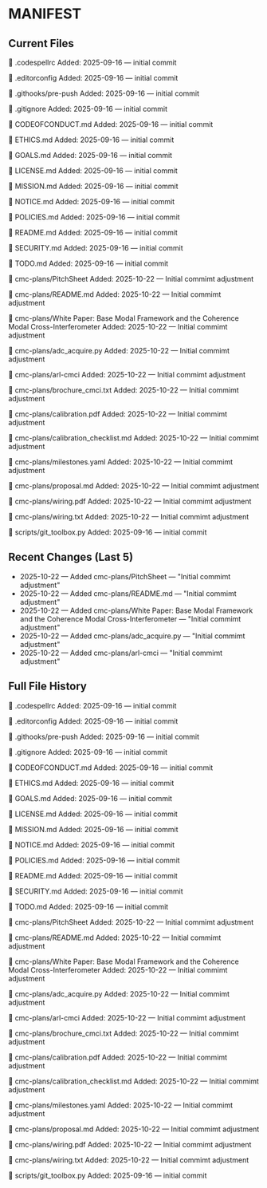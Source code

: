 # MANIFEST

## Current Files

📄 .codespellrc
  Added: 2025-09-16 — initial commit

📄 .editorconfig
  Added: 2025-09-16 — initial commit

📄 .githooks/pre-push
  Added: 2025-09-16 — initial commit

📄 .gitignore
  Added: 2025-09-16 — initial commit

📄 CODEOFCONDUCT.md
  Added: 2025-09-16 — initial commit

📄 ETHICS.md
  Added: 2025-09-16 — initial commit

📄 GOALS.md
  Added: 2025-09-16 — initial commit

📄 LICENSE.md
  Added: 2025-09-16 — initial commit

📄 MISSION.md
  Added: 2025-09-16 — initial commit

📄 NOTICE.md
  Added: 2025-09-16 — initial commit

📄 POLICIES.md
  Added: 2025-09-16 — initial commit

📄 README.md
  Added: 2025-09-16 — initial commit

📄 SECURITY.md
  Added: 2025-09-16 — initial commit

📄 TODO.md
  Added: 2025-09-16 — initial commit

📄 cmc-plans/PitchSheet
  Added: 2025-10-22 — Initial commimt adjustment

📄 cmc-plans/README.md
  Added: 2025-10-22 — Initial commimt adjustment

📄 cmc-plans/White Paper: Base Modal Framework and the Coherence Modal Cross-Interferometer
  Added: 2025-10-22 — Initial commimt adjustment

📄 cmc-plans/adc_acquire.py
  Added: 2025-10-22 — Initial commimt adjustment

📄 cmc-plans/arl-cmci
  Added: 2025-10-22 — Initial commimt adjustment

📄 cmc-plans/brochure_cmci.txt
  Added: 2025-10-22 — Initial commimt adjustment

📄 cmc-plans/calibration.pdf
  Added: 2025-10-22 — Initial commimt adjustment

📄 cmc-plans/calibration_checklist.md
  Added: 2025-10-22 — Initial commimt adjustment

📄 cmc-plans/milestones.yaml
  Added: 2025-10-22 — Initial commimt adjustment

📄 cmc-plans/proposal.md
  Added: 2025-10-22 — Initial commimt adjustment

📄 cmc-plans/wiring.pdf
  Added: 2025-10-22 — Initial commimt adjustment

📄 cmc-plans/wiring.txt
  Added: 2025-10-22 — Initial commimt adjustment

📄 scripts/git_toolbox.py
  Added: 2025-09-16 — initial commit

## Recent Changes (Last 5)

- 2025-10-22 — Added cmc-plans/PitchSheet — "Initial commimt adjustment"
- 2025-10-22 — Added cmc-plans/README.md — "Initial commimt adjustment"
- 2025-10-22 — Added cmc-plans/White Paper: Base Modal Framework and the Coherence Modal Cross-Interferometer — "Initial commimt adjustment"
- 2025-10-22 — Added cmc-plans/adc_acquire.py — "Initial commimt adjustment"
- 2025-10-22 — Added cmc-plans/arl-cmci — "Initial commimt adjustment"

## Full File History

📄 .codespellrc
  Added: 2025-09-16 — initial commit

📄 .editorconfig
  Added: 2025-09-16 — initial commit

📄 .githooks/pre-push
  Added: 2025-09-16 — initial commit

📄 .gitignore
  Added: 2025-09-16 — initial commit

📄 CODEOFCONDUCT.md
  Added: 2025-09-16 — initial commit

📄 ETHICS.md
  Added: 2025-09-16 — initial commit

📄 GOALS.md
  Added: 2025-09-16 — initial commit

📄 LICENSE.md
  Added: 2025-09-16 — initial commit

📄 MISSION.md
  Added: 2025-09-16 — initial commit

📄 NOTICE.md
  Added: 2025-09-16 — initial commit

📄 POLICIES.md
  Added: 2025-09-16 — initial commit

📄 README.md
  Added: 2025-09-16 — initial commit

📄 SECURITY.md
  Added: 2025-09-16 — initial commit

📄 TODO.md
  Added: 2025-09-16 — initial commit

📄 cmc-plans/PitchSheet
  Added: 2025-10-22 — Initial commimt adjustment

📄 cmc-plans/README.md
  Added: 2025-10-22 — Initial commimt adjustment

📄 cmc-plans/White Paper: Base Modal Framework and the Coherence Modal Cross-Interferometer
  Added: 2025-10-22 — Initial commimt adjustment

📄 cmc-plans/adc_acquire.py
  Added: 2025-10-22 — Initial commimt adjustment

📄 cmc-plans/arl-cmci
  Added: 2025-10-22 — Initial commimt adjustment

📄 cmc-plans/brochure_cmci.txt
  Added: 2025-10-22 — Initial commimt adjustment

📄 cmc-plans/calibration.pdf
  Added: 2025-10-22 — Initial commimt adjustment

📄 cmc-plans/calibration_checklist.md
  Added: 2025-10-22 — Initial commimt adjustment

📄 cmc-plans/milestones.yaml
  Added: 2025-10-22 — Initial commimt adjustment

📄 cmc-plans/proposal.md
  Added: 2025-10-22 — Initial commimt adjustment

📄 cmc-plans/wiring.pdf
  Added: 2025-10-22 — Initial commimt adjustment

📄 cmc-plans/wiring.txt
  Added: 2025-10-22 — Initial commimt adjustment

📄 scripts/git_toolbox.py
  Added: 2025-09-16 — initial commit

